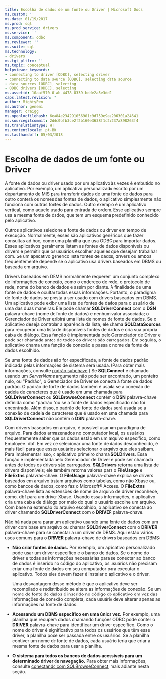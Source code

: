 ```yaml
---
title: Escolha de dados de um fonte ou Driver | Microsoft Docs
ms.custom: ''
ms.date: 01/19/2017
ms.prod: sql
ms.prod_service: drivers
ms.service: ''
ms.component: odbc
ms.reviewer: ''
ms.suite: sql
ms.technology:
- drivers
ms.tgt_pltfrm: ''
ms.topic: conceptual
helpviewer_keywords:
- connecting to driver [ODBC], selecting driver
- connecting to data source [ODBC], selecting data source
- data sources [ODBC], selecting
- ODBC drivers [ODBC], selecting
ms.assetid: 10aaf570-01ab-4478-8339-bdde2a5e3dd1
caps.latest.revision: 7
author: MightyPen
ms.author: genemi
manager: craigg
ms.openlocfilehash: 6ea84e234291056901c9d759e9aa206301a24641
ms.sourcegitcommit: 2ddc0bfb3ce2f2b160e3638f1c2c237a898263f4
ms.translationtype: HT
ms.contentlocale: pt-BR
ms.lasthandoff: 05/03/2018
---
```

# <a name="choosing-a-data-source-or-driver"></a>Escolha de dados de um fonte ou Driver
A fonte de dados ou driver usado por um aplicativo às vezes é embutido no aplicativo. Por exemplo, um aplicativo personalizado escrito por um departamento de MIS para transferir dados de uma fonte de dados para outro conterá os nomes das fontes de dados, o aplicativo simplesmente não funciona com outras fontes de dados. Outro exemplo é um aplicativo vertical, como aquele usado para entrada de ordem. Esse aplicativo sempre usa a mesma fonte de dados, que tem um esquema predefinido conhecido pelo aplicativo.  
  
 Outros aplicativos selecione a fonte de dados ou driver em tempo de execução. Normalmente, esses são aplicativos genéricos que fazer consultas ad hoc, como uma planilha que usa ODBC para importar dados. Esses aplicativos geralmente listam as fontes de dados disponíveis ou drivers e permitir que os usuários escolher aqueles que desejam trabalhar com. Se um aplicativo genérico lista fontes de dados, drivers ou ambos frequentemente depende se o aplicativo usa drivers baseados em DBMS ou baseada em arquivo.  
  
 Drivers baseados em DBMS normalmente requerem um conjunto complexo de informações de conexão, como o endereço de rede, o protocolo de rede, nome do banco de dados e assim por diante. A finalidade de uma fonte de dados é ocultar todas essas informações. Portanto, o paradigma de fonte de dados se presta a ser usado com drivers baseados em DBMS. Um aplicativo pode exibir uma lista de fontes de dados para o usuário de uma das duas maneiras. Ele pode chamar **SQLDriverConnect** com o **DSN** palavra-chave (nome de fonte de dados) e nenhum valor associada; o Gerenciador de Driver exibirá uma lista de nomes de fonte de dados. Se o aplicativo deseja controlar a aparência da lista, ele chama **SQLDataSources** para recuperar uma lista de disponíveis fontes de dados e cria sua própria caixa de diálogo. Essa função é implementada pelo Gerenciador de Driver e pode ser chamada antes de todos os drivers são carregados. Em seguida, o aplicativo chama uma função de conexão e passa o nome da fonte de dados escolhido.  
  
 Se uma fonte de dados não for especificada, a fonte de dados padrão indicada pelas informações de sistema será usada. (Para obter mais informações, consulte [padrão subchave](../../../odbc/reference/install/default-subkey.md).) Se **SQLConnect** é chamado usando um *ServerName* argumento não pode ser encontrado, um ponteiro nulo, ou "Padrão", o Gerenciador de Driver se conecta à fonte de dados padrão. O padrão de fonte de dados também é usada se a conexão de cadeia de caracteres que é usado em uma chamada para **SQLDriverConnect** ou **SQLBrowseConnect** contém o **DSN** palavra-chave definida como "padrão "ou se a fonte de dados especificado não foi encontrada. Além disso, o padrão de fonte de dados será usada se a conexão de cadeia de caracteres que é usado em uma chamada para **SQLDriverConnect** não contém o **DSN** palavra-chave.  
  
 Com drivers baseados em arquivo, é possível usar um paradigma de arquivo. Para dados armazenados no computador local, os usuários frequentemente saber que os dados estão em um arquivo específico, como Employee. dbf. Em vez de selecionar uma fonte de dados desconhecido, é mais fácil para que esses usuários selecionar o arquivo que eles saibam. Para implementar isso, o aplicativo primeiro chama **SQLDrivers**. Essa função é implementada pelo Gerenciador de Driver e pode ser chamada antes de todos os drivers são carregados. **SQLDrivers** retorna uma lista de drivers disponíveis; ele também retorna valores para o **FileUsage** e **FileExtns** palavras-chave. O **FileUsage** palavra-chave explica se drivers baseados em arquivo tratam arquivos como tabelas, como não Xbase ou, como bancos de dados, como faz o Microsoft® Access. O **FileExtns** palavra-chave lista as extensões de nome de arquivo de driver reconhece, como. dbf para um driver Xbase. Usando essas informações, o aplicativo cria uma caixa de diálogo por meio do qual o usuário escolhe um arquivo. Com base na extensão do arquivo escolhido, o aplicativo se conecta ao driver chamando **SQLDriverConnect** com o **DRIVER** palavra-chave.  
  
 Não há nada para parar um aplicativo usando uma fonte de dados com um driver com base em arquivo ou chamar **SQLDriverConnect** com o **DRIVER** palavra-chave para se conectar a um driver de DBMS. Aqui estão vários usos comuns para o **DRIVER** palavra-chave de drivers baseados em DBMS:  
  
-   **Não criar fontes de dados.** Por exemplo, um aplicativo personalizado pode usar um driver específico e o banco de dados. Se o nome do driver e todas as informações necessárias para se conectar ao banco de dados é inserido no código do aplicativo, os usuários não precisam criar uma fonte de dados em seu computador para executar o aplicativo. Todos eles devem fazer é instalar o aplicativo e o driver.  
  
     Uma desvantagem desse método é que o aplicativo deve ser recompilado e redistribuído se altera as informações de conexão. Se um nome de fonte de dados é inserido no código do aplicativo em vez das informações de conexão completa, cada usuário deve alterar apenas as informações na fonte de dados.  
  
-   **Acessando um DBMS específico em uma única vez.** Por exemplo, uma planilha que recupera dados chamando funções ODBC pode conter o **DRIVER** palavra-chave para identificar um driver específico. Como o nome do driver é significativo para todos os usuários que têm esse driver, a planilha pode ser passada entre os usuários. Se a planilha contiver um nome de fonte de dados, cada usuário teria que criar a mesma fonte de dados para usar a planilha.  
  
-   **O sistema para todos os bancos de dados acessíveis para um determinado driver de navegação.** Para obter mais informações, consulte [conectando com SQLBrowseConnect](../../../odbc/reference/develop-app/connecting-with-sqlbrowseconnect.md), mais adiante nesta seção.
